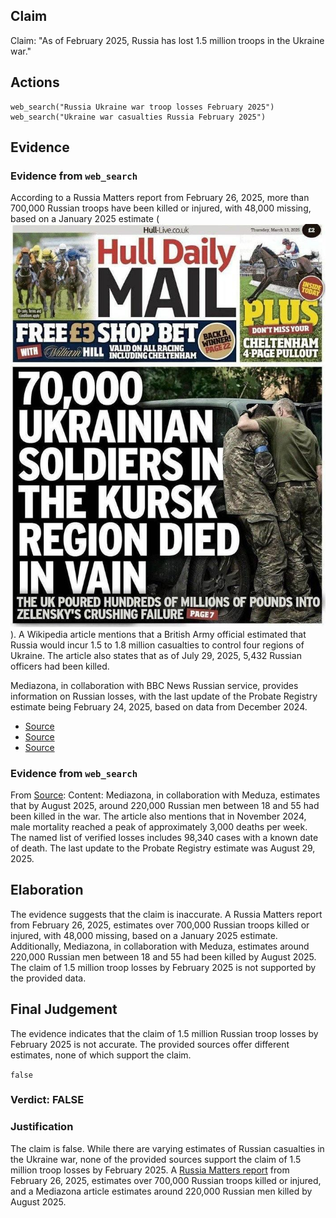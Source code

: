 ## Claim
Claim: "As of February 2025, Russia has lost 1.5 million troops in the Ukraine war."

## Actions
```
web_search("Russia Ukraine war troop losses February 2025")
web_search("Ukraine war casualties Russia February 2025")
```

## Evidence
### Evidence from `web_search`
According to a Russia Matters report from February 26, 2025, more than 700,000 Russian troops have been killed or injured, with 48,000 missing, based on a January 2025 estimate (![image 1](media/0.jpg)). A Wikipedia article mentions that a British Army official estimated that Russia would incur 1.5 to 1.8 million casualties to control four regions of Ukraine. The article also states that as of July 29, 2025, 5,432 Russian officers had been killed.

Mediazona, in collaboration with BBC News Russian service, provides information on Russian losses, with the last update of the Probate Registry estimate being February 24, 2025, based on data from December 2024.

*   [Source](https://www.russiamatters.org/news/russia-ukraine-war-report-card/russia-ukraine-war-report-card-feb-26-2025)
*   [Source](https://en.wikipedia.org/wiki/Casualties_of_the_Russo-Ukrainian_War)
*   [Source](https://en.zona.media/article/2025/08/01/casualties_eng-trl)


### Evidence from `web_search`
From [Source](https://en.zona.media/article/2025/08/29/casualties_eng-trl): 
Content: Mediazona, in collaboration with Meduza, estimates that by August 2025, around 220,000 Russian men between 18 and 55 had been killed in the war. The article also mentions that in November 2024, male mortality reached a peak of approximately 3,000 deaths per week. The named list of verified losses includes 98,340 cases with a known date of death. The last update to the Probate Registry estimate was August 29, 2025.


## Elaboration
The evidence suggests that the claim is inaccurate. A Russia Matters report from February 26, 2025, estimates over 700,000 Russian troops killed or injured, with 48,000 missing, based on a January 2025 estimate. Additionally, Mediazona, in collaboration with Meduza, estimates around 220,000 Russian men between 18 and 55 had been killed by August 2025. The claim of 1.5 million troop losses by February 2025 is not supported by the provided data.


## Final Judgement
The evidence indicates that the claim of 1.5 million Russian troop losses by February 2025 is not accurate. The provided sources offer different estimates, none of which support the claim.

`false`

### Verdict: FALSE

### Justification
The claim is false. While there are varying estimates of Russian casualties in the Ukraine war, none of the provided sources support the claim of 1.5 million troop losses by February 2025. A [Russia Matters report](https://www.russiamatters.org/news/russia-ukraine-war-report-card/russia-ukraine-war-report-card-feb-26-2025) from February 26, 2025, estimates over 700,000 Russian troops killed or injured, and a Mediazona article estimates around 220,000 Russian men killed by August 2025.
